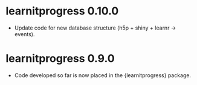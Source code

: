 # learnitprogress 0.10.0

-   Update code for new database structure (h5p + shiny + learnr -> events).

# learnitprogress 0.9.0

-   Code developed so far is now placed in the {learnitprogress} package.
